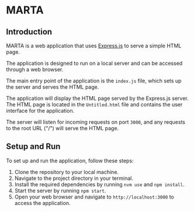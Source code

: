 # MARTA

## Introduction

MARTA is a web application that uses [Express.js](https://expressjs.com) to serve a simple HTML page.

The application is designed to run on a local server and can be accessed through a web browser.

The main entry point of the application is the `index.js` file, which sets up the server and serves the HTML page.

The application will display the HTML page served by the Express.js server. The HTML page is located in the `Untitled.html` file and contains the user interface for the application.

The server will listen for incoming requests on port `3000`, and any requests to the root URL ("/") will serve the HTML page.

## Setup and Run

To set up and run the application, follow these steps:

1. Clone the repository to your local machine.
2. Navigate to the project directory in your terminal.
3. Install the required dependencies by running `nvm use` and  `npm install`.
4. Start the server by running `npm start`.
5. Open your web browser and navigate to `http://localhost:3000` to access the application.
